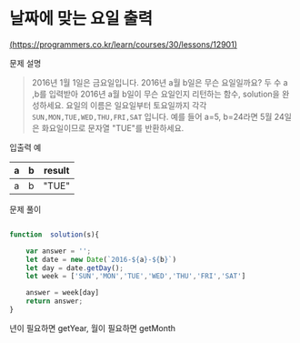 
# 날짜에 맞는 요일 출력

[(https://programmers.co.kr/learn/courses/30/lessons/12901)](https://programmers.co.kr/learn/courses/30/lessons/12948)

문제 설명

> 2016년 1월 1일은 금요일입니다. 2016년 a월 b일은 무슨 요일일까요? 두 수 a ,b를 입력받아 2016년 a월 b일이 무슨 요일인지 리턴하는 함수, solution을 완성하세요. 요일의 이름은 일요일부터 토요일까지 각각  `SUN,MON,TUE,WED,THU,FRI,SAT`
입니다. 예를 들어 a=5, b=24라면 5월 24일은 화요일이므로 문자열 "TUE"를 반환하세요.

입출력 예

|a|b|result|
|---|---|---|
|a|b|"TUE"|

 
  
  

문제 풀이

  

```javascript

function  solution(s){

	var answer = '';
    let date = new Date(`2016-${a}-${b}`)
    let day = date.getDay();
    let week = ['SUN','MON','TUE','WED','THU','FRI','SAT']

    answer = week[day]
    return answer;
}

```

년이 필요하면 getYear,
월이 필요하면 getMonth